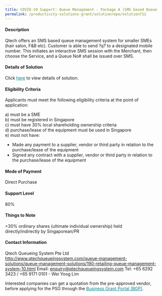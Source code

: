 ```yaml
---
title: COVID-19 Support: Queue Management - Package A (SMS based Queue Joining)
permalink: /productivity-solutions-grant/solutionrepo/solution712
---
```


#### Description

Qtech offers an SMS based queue management system for smaller SMEs (hair salon, F&B etc). Customer is able to send ?q? to a designated mobile number. This initiates an interactive SMS session with the Merchant, then choose the Service, and a Queue No# shall be issued over SMS.


#### Details of Solution

Click <a href='https://govassist.gobusiness.gov.sg/images/psg/QTech_Annex_3_Part_1.pdf' style='color:#037e8a'>here</a> to view details of solution.

#### Eligibility Criteria

Applicants must meet the following eligibility criteria at the point of application:

a) must be a SME <br>
b) must be registered in Singapore <br>
c) must have 30% local shareholding ownership criteria <br>
d) purchase/lease of the equipment must be used in Singapore <br>
e) must not have:
- Made any payment to a supplier, vendor or third party in relation to the purchase/lease of the equipment
- Signed any contract with a supplier, vendor or third party in relation to the purchase/lease of the equipment

#### Mode of Payment
Direct Purchase

#### Support Level
80%

#### Things to Note
=30% ordinary shares (ultimate individual ownership) held directly/indirectly by Singaporean/PR

#### Contact Information
Qtech Queueing System Pte Ltd
http://www.qtechqueueingsystem.com/queue-management-solutions/queue-management-solutions/190-retailing-queue-management-system-10.html
Email: enquiry@qtechqueueingsystem.com
Tel: +65 6292 3423 / +65 9171 0101 - Wei Yoog Lim

Interested companies can get a quotation from the pre-approved vendor, before applying for the PSG through the <a target='_blank' style='color:#037e8a' href='https://www.businessgrants.gov.sg/'>Business Grant Portal (BGP)</a>.

